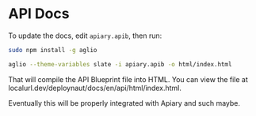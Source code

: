 # API Docs

To update the docs, edit `apiary.apib`, then run:

```bash
sudo npm install -g aglio

aglio --theme-variables slate -i apiary.apib -o html/index.html
```

That will compile the API Blueprint file into HTML. You can view the file at localurl.dev/deploynaut/docs/en/api/html/index.html.

Eventually this will be properly integrated with Apiary and such maybe.
